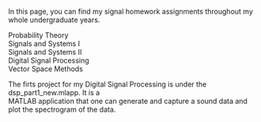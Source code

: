 In this page, you can find my signal homework assignments throughout my whole undergraduate years.<br />

Probability Theory <br />
Signals and Systems I <br />
Signals and Systems II <br />
Digital Signal Processing <br />
Vector Space Methods <br />


The firts project for my Digital Signal Processing is under the dsp_part1_new.mlapp. It is a <br />
MATLAB application that one can generate and capture a sound data and plot the spectrogram of the data.
